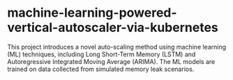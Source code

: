 # machine-learning-powered-vertical-autoscaler-via-kubernetes
This project introduces a novel auto-scaling method using machine learning (ML) techniques, including Long Short-Term Memory (LSTM) and Autoregressive Integrated Moving Average (ARIMA). The ML models are trained on data collected from simulated memory leak scenarios.
